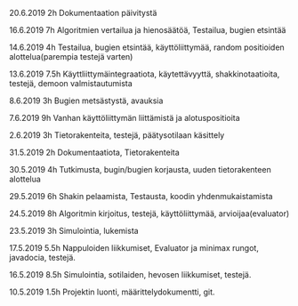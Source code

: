 20.6.2019 2h Dokumentaation päivitystä

16.6.2019 7h Algoritmien vertailua ja hienosäätöä, Testailua, bugien etsintää

14.6.2019 4h Testailua, bugien etsintää, käyttöliittymää, random positioiden alottelua(parempia testejä varten)

13.6.2019 7.5h Käyttliittymäintegraatiota, käytettävyyttä, shakkinotaatioita, testejä, demoon valmistautumista

8.6.2019 3h Bugien metsästystä, avauksia

7.6.2019 9h Vanhan käyttöliittymän liittämistä ja alotuspositioita

2.6.2019 3h Tietorakenteita, testejä, päätysotilaan käsittely

31.5.2019 2h Dokumentaatiota, Tietorakenteita

30.5.2019 4h Tutkimusta, bugin/bugien korjausta, uuden tietorakenteen alottelua

29.5.2019 6h Shakin pelaamista, Testausta, koodin yhdenmukaistamista

24.5.2019 8h Algoritmin kirjoitus, testejä, käyttöliittymää, arvioijaa(evaluator)

23.5.2019 3h   Simulointia, lukemista

17.5.2019 5.5h   Nappuloiden liikkumiset, Evaluator ja minimax rungot, javadocia, testejä. 

16.5.2019 8.5h Simulointia, sotilaiden, hevosen liikkumiset, testejä.

10.5.2019 1.5h Projektin luonti, määrittelydokumentti, git.
